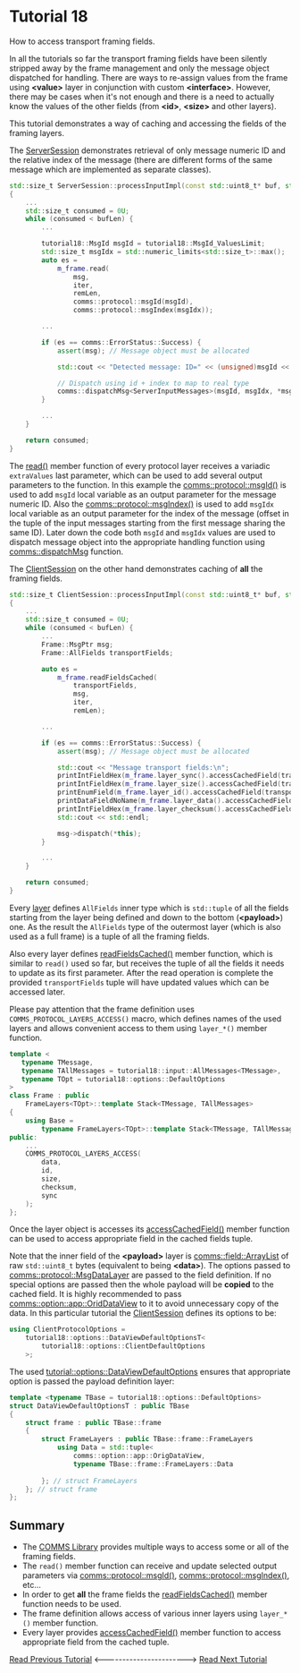 # Tutorial 18
How to access transport framing fields.

In all the tutorials so far the transport framing fields have been silently stripped 
away by the frame management and only the message object dispatched for handling. 
There are ways to re-assign values from the frame using **&lt;value&gt;** layer in 
conjunction with custom **&lt;interface&gt;**. However, there may be cases when it's not
enough and there is a need to actually know the values of the other fields 
(from **&lt;id&gt;**, **&lt;size&gt;** and other layers). 

This tutorial demonstrates a way of caching and accessing the fields of the framing layers.

The [ServerSession](src/ServerSession.cpp) demonstrates retrieval of only message numeric 
ID and the relative index of the message (there are different forms of the same message which 
are implemented as separate classes).
```cpp
std::size_t ServerSession::processInputImpl(const std::uint8_t* buf, std::size_t bufLen)
{
    ...
    std::size_t consumed = 0U;
    while (consumed < bufLen) {
        ...

        tutorial18::MsgId msgId = tutorial18::MsgId_ValuesLimit;
        std::size_t msgIdx = std::numeric_limits<std::size_t>::max();
        auto es = 
            m_frame.read(
                msg, 
                iter, 
                remLen, 
                comms::protocol::msgId(msgId),
                comms::protocol::msgIndex(msgIdx));

        ...

        if (es == comms::ErrorStatus::Success) {
            assert(msg); // Message object must be allocated

            std::cout << "Detected message: ID=" << (unsigned)msgId << "; idx=" << msgIdx << std::endl; 

            // Dispatch using id + index to map to real type
            comms::dispatchMsg<ServerInputMessages>(msgId, msgIdx, *msg, *this);
        }

        ...
    }

    return consumed;
}
```
The [read()](https://commschamp.github.io/comms_doc/classcomms_1_1protocol_1_1ProtocolLayerBase.html)
member function of every protocol layer receives a variadic `extraValues` last parameter, which can be 
used to add several output parameters to the function. In this example the 
[comms::protocol::msgId()](https://commschamp.github.io/comms_doc/namespacecomms_1_1protocol.html) is used 
to add `msgId` local variable as an output parameter for the message numeric ID. Also the 
[comms::protocol::msgIndex()](https://commschamp.github.io/comms_doc/namespacecomms_1_1protocol.html)
is used to add `msgIdx` local variable as an output parameter for the index of the message (offset in 
the tuple of the input messages starting from the first message sharing the same ID).
Later down the code both `msgId` and `msgIdx` values are used to dispatch message object into the 
appropriate handling function using 
[comms::dispatchMsg](https://commschamp.github.io/comms_doc/dispatch_8h.html) function.


The [ClientSession](src/ClientSession.cpp) on the other hand demonstrates caching of **all** the framing 
fields.
```cpp
std::size_t ClientSession::processInputImpl(const std::uint8_t* buf, std::size_t bufLen)
{
    ...
    std::size_t consumed = 0U;
    while (consumed < bufLen) {
        ...
        Frame::MsgPtr msg;
        Frame::AllFields transportFields;

        auto es = 
            m_frame.readFieldsCached(
                transportFields,
                msg, 
                iter, 
                remLen);

        ...

        if (es == comms::ErrorStatus::Success) {
            assert(msg); // Message object must be allocated

            std::cout << "Message transport fields:\n";
            printIntFieldHex(m_frame.layer_sync().accessCachedField(transportFields));
            printIntFieldHex(m_frame.layer_size().accessCachedField(transportFields));
            printEnumField(m_frame.layer_id().accessCachedField(transportFields));
            printDataFieldNoName(m_frame.layer_data().accessCachedField(transportFields));
            printIntFieldHex(m_frame.layer_checksum().accessCachedField(transportFields));
            std::cout << std::endl;

            msg->dispatch(*this);
        }

        ...
    }

    return consumed;
}
```
Every [layer](https://commschamp.github.io/comms_doc/classcomms_1_1protocol_1_1ProtocolLayerBase.html) defines
`AllFields` inner type which is `std::tuple` of all the fields starting from the layer 
being defined and down to the bottom (**&lt;payload&gt;**) one. As the result the `AllFields` type of the outermost layer 
(which is also used as a full frame) is a tuple of all the framing fields.

Also every layer defines [readFieldsCached()](https://commschamp.github.io/comms_doc/classcomms_1_1protocol_1_1ProtocolLayerBase.html)
member function, which is similar to `read()` used so far, but receives the tuple of all the fields it needs to update as 
its first parameter. After the read operation is complete the provided `transportFields` tuple will have updated values which 
can be accessed later.

Please pay attention that the frame definition uses `COMMS_PROTOCOL_LAYERS_ACCESS()` macro, which defines names of the 
used layers and allows convenient access to them using `layer_*()` member function.
```cpp
template <
   typename TMessage,
   typename TAllMessages = tutorial18::input::AllMessages<TMessage>,
   typename TOpt = tutorial18::options::DefaultOptions
>
class Frame : public
    FrameLayers<TOpt>::template Stack<TMessage, TAllMessages>
{
    using Base =
        typename FrameLayers<TOpt>::template Stack<TMessage, TAllMessages>;
public:
    ...
    COMMS_PROTOCOL_LAYERS_ACCESS(
        data,
        id,
        size,
        checksum,
        sync
    );
};
```
Once the layer object is accesses its 
[accessCachedField()](https://commschamp.github.io/comms_doc/classcomms_1_1protocol_1_1ProtocolLayerBase.html)
member function can be used to access appropriate field in the cached fields tuple.

Note that the inner field of the **&lt;payload&gt;** layer is 
[comms::field::ArrayList](https://commschamp.github.io/comms_doc/classcomms_1_1field_1_1ArrayList.html) of 
raw `std::uint8_t` bytes (equivalent to being **&lt;data&gt;**). The options passed to 
[comms::protocol::MsgDataLayer](https://commschamp.github.io/comms_doc/classcomms_1_1protocol_1_1MsgDataLayer.html)
are passed to the field definition. If no special options are passed then the whole payload will be 
**copied** to the cached field. It is highly recommended to pass 
[comms::option::app::OridDataView](https://commschamp.github.io/comms_doc/options_8h.html) to it to 
avoid unnecessary copy of the data. In this particular tutorial the [ClientSession](src/ClientSession.h)
defines its options to be:
```cpp
using ClientProtocolOptions = 
    tutorial18::options::DataViewDefaultOptionsT<
        tutorial18::options::ClientDefaultOptions
    >;
```
The used [tutorial::options::DataViewDefaultOptions](include/tutorial18/options/DataViewDefaultOptions.h)
ensures that appropriate option is passed the payload definition layer:
```cpp
template <typename TBase = tutorial18::options::DefaultOptions>
struct DataViewDefaultOptionsT : public TBase
{
    struct frame : public TBase::frame
    {
        struct FrameLayers : public TBase::frame::FrameLayers
            using Data = std::tuple<
                comms::option::app::OrigDataView,
                typename TBase::frame::FrameLayers::Data
            
        }; // struct FrameLayers
    }; // struct frame
};
```

## Summary
- The [COMMS Library](https://github.com/commschamp/comms_champion#comms-library) provides multiple ways to access 
  some or all of the framing fields.
- The `read()` member function can receive and update selected output parameters via 
  [comms::protocol::msgId()](https://commschamp.github.io/comms_doc/namespacecomms_1_1protocol.html), 
  [comms::protocol::msgIndex()](https://commschamp.github.io/comms_doc/namespacecomms_1_1protocol.html), etc...
- In order to get **all** the frame fields the 
  [readFieldsCached()](https://commschamp.github.io/comms_doc/classcomms_1_1protocol_1_1ProtocolLayerBase.html)
  member function needs to be used.
- The frame definition allows access of various inner layers using `layer_*()` member function.
- Every layer provides [accessCachedField()](https://commschamp.github.io/comms_doc/classcomms_1_1protocol_1_1ProtocolLayerBase.html)
  member function to access appropriate field from the cached tuple.

[Read Previous Tutorial](../tutorial17) &lt;-----------------------&gt; [Read Next Tutorial](../tutorial19) 

